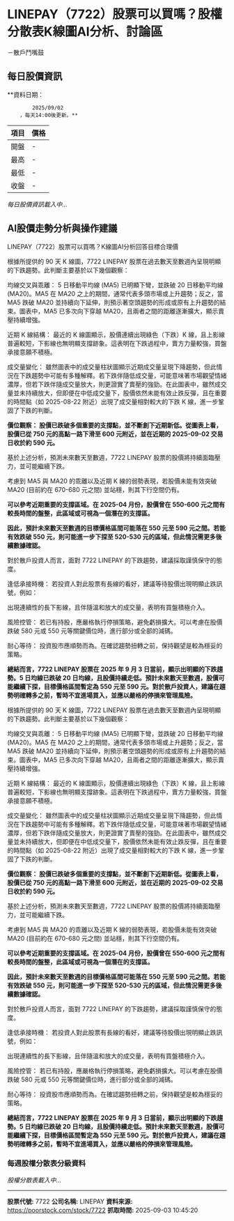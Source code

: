 # LINEPAY（7722）股票可以買嗎？股權分散表K線圖AI分析、討論區
－散戶鬥嘴鼓

## 每日股價資訊

**資料日期：
        
            2025/09/02
        ，每天14:00後更新。**

| 項目 | 價格 |
|------|------|
| 開盤 | - |
| 最高 | - |
| 最低 | - |
| 收盤 | - |

*每日股價資訊載入中...*

## AI股價走勢分析與操作建議

LINEPAY（7722）股票可以買嗎？K線圖AI分析回答目標合理價

根據所提供的 90 天 K 線圖，7722 LINEPAY 股票在過去數天至數週內呈現明顯的下跌趨勢。此判斷主要基於以下幾個觀察：

均線交叉與乖離： 5 日移動平均線 (MA5) 已明顯下彎，並跌破 20 日移動平均線 (MA20)。MA5 在 MA20 之上的期間，通常代表多頭市場或上升趨勢；反之，當 MA5 跌破 MA20 並持續向下延伸，則預示著空頭趨勢的形成或原有上升趨勢的結束。圖表中，MA5 已多次向下穿越 MA20，且兩者之間的距離逐漸擴大，顯示賣壓持續增強。

近期 K 線結構： 最近的 K 線圖顯示，股價連續出現綠色（下跌）K 線，且上影線普遍較短，下影線也無明顯支撐跡象。這表明在下跌過程中，賣方力量較強，買盤承接意願不積極。

成交量變化： 雖然圖表中的成交量柱狀圖顯示近期成交量呈現下降趨勢，但此情況在下跌趨勢中可能有多種解釋。若下跌伴隨低成交量，可能意味著市場觀望情緒濃厚，但若下跌伴隨成交量放大，則更證實了賣壓的強勁。在此圖表中，雖然成交量並未持續放大，但即便在中低成交量下，股價依然未能有效止跌反彈，且在重要的時間點（如 2025-08-22 附近）出現了成交量相對較大的下跌 K 線，進一步鞏固了下跌的判斷。

**價位觀察： 股價已跌破多個重要的支撐點，並不斷創下近期新低。從圖表上看，股價已從 750 元的高點一路下滑至 600 元附近，並在近期的 2025-09-02 交易日收於約 590 元。**

基於上述分析，預測未來數天至數週，7722 LINEPAY 股票的股價將持續面臨壓力，並可能繼續下跌。

考慮到 MA5 與 MA20 的乖離以及近期 K 線的弱勢表現，若股價未能有效突破 MA20 (目前約在 670-680 元之間) 並站穩，則其下行空間仍有。

**可以參考近期重要的支撐區域。在 2025-04 月份，股價曾在 550-600 元之間有較長時間的盤整，此區域或可視為一個潛在的支撐區。**

**因此，預計未來數天至數週的目標價格區間可能落在 550 元至 590 元之間。若能有效跌破 550 元，則可能進一步下探至 520-530 元的區域，但此情況需更多後續數據確認。**

對於散戶投資人而言，面對 7722 LINEPAY 的下跌趨勢，建議採取謹慎保守的態度。

逢低承接時機： 若投資人對此股票有長線的看好，建議等待股價出現明顯止跌訊號，例如：

出現連續性的長下影線，且伴隨溫和放大的成交量，表明有買盤積極介入。

風險控管： 若已有持股，應嚴格執行停損策略，避免虧損擴大。可以考慮在股價跌破 580 元或 550 元等關鍵價位時，進行部分或全部的減碼。

耐心等待： 投資股市應順勢而為。在確認趨勢扭轉之前，保持觀望是較為穩妥的策略。

**總結而言，7722 LINEPAY 股票在 2025 年 9 月 3 日當前，顯示出明顯的下跌趨勢。5 日均線已跌破 20 日均線，且股價持續走低。預計未來數天至數週，股價可能繼續下探，目標價格區間暫定為 550 元至 590 元。對於散戶投資人，建議在趨勢明確轉多之前，暫時不宜進場買入，並應以嚴格的停損來管理風險。**

根據所提供的 90 天 K 線圖，7722 LINEPAY 股票在過去數天至數週內呈現明顯的下跌趨勢。此判斷主要基於以下幾個觀察：

均線交叉與乖離： 5 日移動平均線 (MA5) 已明顯下彎，並跌破 20 日移動平均線 (MA20)。MA5 在 MA20 之上的期間，通常代表多頭市場或上升趨勢；反之，當 MA5 跌破 MA20 並持續向下延伸，則預示著空頭趨勢的形成或原有上升趨勢的結束。圖表中，MA5 已多次向下穿越 MA20，且兩者之間的距離逐漸擴大，顯示賣壓持續增強。

近期 K 線結構： 最近的 K 線圖顯示，股價連續出現綠色（下跌）K 線，且上影線普遍較短，下影線也無明顯支撐跡象。這表明在下跌過程中，賣方力量較強，買盤承接意願不積極。

成交量變化： 雖然圖表中的成交量柱狀圖顯示近期成交量呈現下降趨勢，但此情況在下跌趨勢中可能有多種解釋。若下跌伴隨低成交量，可能意味著市場觀望情緒濃厚，但若下跌伴隨成交量放大，則更證實了賣壓的強勁。在此圖表中，雖然成交量並未持續放大，但即便在中低成交量下，股價依然未能有效止跌反彈，且在重要的時間點（如 2025-08-22 附近）出現了成交量相對較大的下跌 K 線，進一步鞏固了下跌的判斷。

**價位觀察： 股價已跌破多個重要的支撐點，並不斷創下近期新低。從圖表上看，股價已從 750 元的高點一路下滑至 600 元附近，並在近期的 2025-09-02 交易日收於約 590 元。**

基於上述分析，預測未來數天至數週，7722 LINEPAY 股票的股價將持續面臨壓力，並可能繼續下跌。

考慮到 MA5 與 MA20 的乖離以及近期 K 線的弱勢表現，若股價未能有效突破 MA20 (目前約在 670-680 元之間) 並站穩，則其下行空間仍有。

**可以參考近期重要的支撐區域。在 2025-04 月份，股價曾在 550-600 元之間有較長時間的盤整，此區域或可視為一個潛在的支撐區。**

**因此，預計未來數天至數週的目標價格區間可能落在 550 元至 590 元之間。若能有效跌破 550 元，則可能進一步下探至 520-530 元的區域，但此情況需更多後續數據確認。**

對於散戶投資人而言，面對 7722 LINEPAY 的下跌趨勢，建議採取謹慎保守的態度。

逢低承接時機： 若投資人對此股票有長線的看好，建議等待股價出現明顯止跌訊號，例如：

出現連續性的長下影線，且伴隨溫和放大的成交量，表明有買盤積極介入。

風險控管： 若已有持股，應嚴格執行停損策略，避免虧損擴大。可以考慮在股價跌破 580 元或 550 元等關鍵價位時，進行部分或全部的減碼。

耐心等待： 投資股市應順勢而為。在確認趨勢扭轉之前，保持觀望是較為穩妥的策略。

**總結而言，7722 LINEPAY 股票在 2025 年 9 月 3 日當前，顯示出明顯的下跌趨勢。5 日均線已跌破 20 日均線，且股價持續走低。預計未來數天至數週，股價可能繼續下探，目標價格區間暫定為 550 元至 590 元。對於散戶投資人，建議在趨勢明確轉多之前，暫時不宜進場買入，並應以嚴格的停損來管理風險。**

### 每週股權分散表分級資料

*股權分散表載入中...*

---

**股票代號:** 7722
**公司名稱:** LINEPAY
**資料來源:** https://poorstock.com/stock/7722
**抓取時間:** 2025-09-03 10:45:20